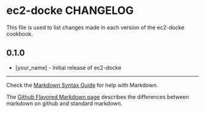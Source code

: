 # ec2-docke CHANGELOG

This file is used to list changes made in each version of the ec2-docke cookbook.

## 0.1.0
- [your_name] - Initial release of ec2-docke

- - -
Check the [Markdown Syntax Guide](http://daringfireball.net/projects/markdown/syntax) for help with Markdown.

The [Github Flavored Markdown page](http://github.github.com/github-flavored-markdown/) describes the differences between markdown on github and standard markdown.
